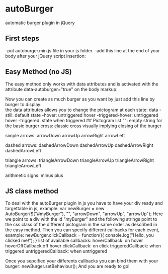 # autoBurger
automatic burger plugin in jQuery

## First steps
-put autoburger.min.js file in your js folder.
-add this line at the end of your body after your jQuery script insertion:
  <script src="js/autoBurger.min.js"></script>
## Easy Method (no JS)
The easy method only works with data attributes and is activated with the attribute data-autoburger="true" on the body markup:
  <body data-autoburger="true">
Now you can create as much burger as you want by just add this line by burger to display:
<div class="autoBurger" data-still="" data-hover="arrowDown" data-triggered-hover="arrowUp" data-triggered="cross"></div>
the data attributes allows you to change the pictogram at each state:
  data
    -still: default state
    -hover: untriggered hover
    -triggered-hover: untriggered hover
    -triggered: state when triggered
## Pictogram list
"": empty string for the basic burger
cross: classic cross visually implying closing of the burger

simple arrows:
arrowDown
arrowUp
arrowRight
arrowLeft

dashed arrows:
dashedArrowDown
dashedArrowUp
dashedArrowRight
dashedArrowLeft

triangle arrows:
triangleArrowDown
triangleArrowUp
triangleArrowRight
triangleArrowLeft

arithmetic signs:
minus
plus
## JS class method
To deal with the autoBurger plugin in js you have to have your div ready and targettable in js, example:
  var newBurger = new AutoBurger($("#myBurger"), "", "arrowDown", "arrowUp", "arrowUp");
Here we point to a div with the id "myBurger" and the following strings point to the css class of the different pictogram in the same order as described in the easy method.
Then you can specify different callbacks for each event, example:
  newBurger.clickCallback = function(){
    console.log("Hello, you clicked me!");
  }
list of available callbacks:
  hoverCallback: on hover
  hoverOffCallback:off hover
  clickCallback: on click
  triggeredCallback: when triggered
  untriggeredCallback: when untriggered

Once you sepcified your differents callbacks you can bind them with your burger:
  newBurger.setBehaviour();
And you are ready to go!
